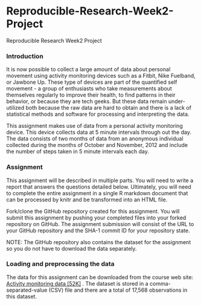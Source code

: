 # Reproducible-Research-Week2-Project
Reproducible Research Week2 Project
### Introduction
It is now possible to collect a large amount of data about personal movement using activity monitoring devices such as a Fitbit, Nike Fuelband, or Jawbone Up. These type of devices are part of the quantified self movement - a group of enthusiasts who take measurements about themselves regularly to improve their health, to find patterns in their behavior, or because they are tech geeks. But these data remain under-utilized both because the raw data are hard to obtain and there is a lack of statistical methods and software for processing and interpreting the data.

This assignment makes use of data from a personal activity monitoring device. This device collects data at 5 minute intervals through out the day. The data consists of two months of data from an anonymous individual collected during the months of October and November, 2012 and include the number of steps taken in 5 minute intervals each day.


### Assignment

This assignment will be described in multiple parts. You will need to write a report that answers the questions detailed below. Ultimately, you will need to complete the entire assignment in a single R markdown document that can be processed by knitr and be transformed into an HTML file.

Fork/clone the GitHub repository created for this assignment. You will submit this assignment by pushing your completed files into your forked repository on GitHub. The assignment submission will consist of the URL to your GitHub repository and the SHA-1 commit ID for your repository state.

NOTE: The GitHub repository also contains the dataset for the assignment so you do not have to download the data separately.

### Loading and preprocessing the data

The data for this assignment can be downloaded from the course web site: 
[Activity monitoring data [52K]](https://d396qusza40orc.cloudfront.net/repdata%2Fdata%2Factivity.zip) . 
The dataset is stored in a comma-separated-value (CSV) file and there are a total of 17,568 observations in this dataset.
